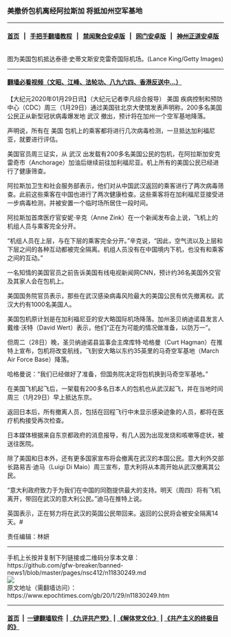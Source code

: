 ### 美撤侨包机离经阿拉斯加 将抵加州空军基地
------------------------

#### [首页](https://github.com/gfw-breaker/banned-news1/blob/master/README.md) &nbsp;&nbsp;|&nbsp;&nbsp; [手把手翻墙教程](https://github.com/gfw-breaker/guides/wiki) &nbsp;&nbsp;|&nbsp;&nbsp; [禁闻聚合安卓版](https://github.com/gfw-breaker/bn-android) &nbsp;&nbsp;|&nbsp;&nbsp; [网门安卓版](https://github.com/oGate2/oGate) &nbsp;&nbsp;|&nbsp;&nbsp; [神州正道安卓版](https://github.com/SzzdOgate/update) 



<div><img alt="" class="aligncenter wp-post-image" src="https://i.epochtimes.com/assets/uploads/2020/01/GettyImages-1202673557-600x400.jpg"/>
<div class="red16 caption">
 <p>
  图为美国包机抵达泰德·史蒂文斯安克雷奇国际机场。(Lance King/Getty Images)
 </p>
</div>
</div><hr/>

#### [翻墙必看视频（文昭、江峰、法轮功、八九六四、香港反送中...）](http://167.172.214.107/home.html)

<div><p>
 【大纪元2020年01月29日讯】（大纪元记者李凡综合报导）
 <ok href="https://www.epochtimes.com/gb/tag/%E7%BE%8E%E5%9B%BD.html">
  美国
 </ok>
 疾病控制和预防中心（CDC）周三（1月29日）通过美国驻北京大使馆发表声明称，200多名美国公民正从新型冠状病毒爆发地
 <ok href="https://www.epochtimes.com/gb/tag/%E6%AD%A6%E6%B1%89.html">
  武汉
 </ok>
 撤出，预计将在加州一个空军基地降落。
</p>
<p>
 声明说，所有在
 <ok href="https://www.epochtimes.com/gb/tag/%E7%BE%8E%E5%9B%BD.html">
  美国
 </ok>
 包机上的乘客都将进行几次病毒检测，一旦抵达加利福尼亚，就要进行评估。
</p>
<p>
 美国官员周三证实，从
 <ok href="https://www.epochtimes.com/gb/tag/%E6%AD%A6%E6%B1%89.html">
  武汉
 </ok>
 出发载有200多名美国公民的包机，在阿拉斯加安克雷奇市（Anchorage）加油后继续前往加利福尼亚。机上所有的美国公民已经进行了健康筛查。
</p>
<p>
 阿拉斯加卫生和社会服务部表示，他们对从中国武汉返回的乘客进行了两次病毒筛查。此前这些乘客在中国也进行了两次健康检查。这些乘客将在加利福尼亚接受进一步病毒检测，并被安置一个临时场所居住一段时间。
</p>
<p>
 阿拉斯加首席医疗官安妮·辛克（Anne Zink）在一个新闻发布会上说，飞机上的机组人员与乘客完全分开。
</p>
<p>
 “机组人员在上层，与在下层的乘客完全分开。”辛克说，“因此，空气流以及上层和下层之间的各种互动都被完全隔离。机组人员没有在中国境内下机，也没有和乘客之间的互动。”
</p>
<p>
 一名知情的美国官员之前告诉美国有线电视新闻网CNN，预计约36名美国外交官及其家人会在包机上。
</p>
<p>
 美国国务院官员表示，那些在武汉感染病毒风险最大的美国公民有优先撤离权。武汉大约有1000名美国人。
</p>
<p>
 美国包机原计划是在加利福尼亚的安大略国际机场降落。加州圣贝纳迪诺县发言人戴维·沃特（David Wert）表示，他们“正在为可能的情况做准备，以防万一”。
</p>
<p>
 但周二（28日）晚，圣贝纳迪诺县监事会主席库特·哈格曼（Curt Hagman）在推特上宣布，包机将改变航线，飞到安大略以东约35英里的马奇空军基地（March Air Force Base）降落。
</p>
<p>
 哈格曼说：“我们已经做好了准备，但国务院决定将包机换到马奇空军基地。”
</p>
<p>
 在美国飞机起飞后，一架载有200多名日本人的包机也从武汉起飞，并在当地时间周三（1月29日）早上抵达东京。
</p>
<p>
 返回日本后，所有撤离人员，包括在回程飞行中未显示感染迹象的人员，都将在医疗机构接受再次检查。
</p>
<p>
 日本媒体根据来自东京都政府的消息报导，有几人因为出现发烧和咳嗽等症状，被送往医院。
</p>
<p>
 除了美国和日本外，还有更多国家宣布将会撤离在武汉的本国公民。意大利外交部长路易吉·迪马（Luigi Di Maio）周三宣布，意大利将从本周开始从武汉撤离其公民。
</p>
<p>
 “意大利政府致力于为我们在中国的同胞提供最大的支持。明天（周四）将有飞机离开，带回在武汉的意大利公民。”迪马在推特上说。
</p>
<p>
 英国表示，正在努力将在武汉的英国公民带回来。返回的公民将会被安全隔离14天。#
</p>
<p>
 责任编辑：林妍
</p>
</div>
<hr/>
手机上长按并复制下列链接或二维码分享本文章：<br/>
https://github.com/gfw-breaker/banned-news1/blob/master/pages/nsc412/n11830249.md <br/>
<a href='https://github.com/gfw-breaker/banned-news1/blob/master/pages/nsc412/n11830249.md'><img src='https://github.com/gfw-breaker/banned-news1/blob/master/pages/nsc412/n11830249.md.png'/></a> <br/>
原文地址（需翻墙访问）：https://www.epochtimes.com/gb/20/1/29/n11830249.htm


------------------------
#### [首页](https://github.com/gfw-breaker/banned-news1/blob/master/README.md) &nbsp;|&nbsp; [一键翻墙软件](https://github.com/gfw-breaker/nogfw/blob/master/README.md) &nbsp;| [《九评共产党》](https://github.com/gfw-breaker/9ping.md/blob/master/README.md#九评之一评共产党是什么) | [《解体党文化》](https://github.com/gfw-breaker/jtdwh.md/blob/master/README.md) | [《共产主义的终极目的》](https://github.com/gfw-breaker/gczydzjmd.md/blob/master/README.md)


<img src='http://gfw-breaker.win/banned-news/pages/nsc412/n11830249.md' width='0px' height='0px'/>
